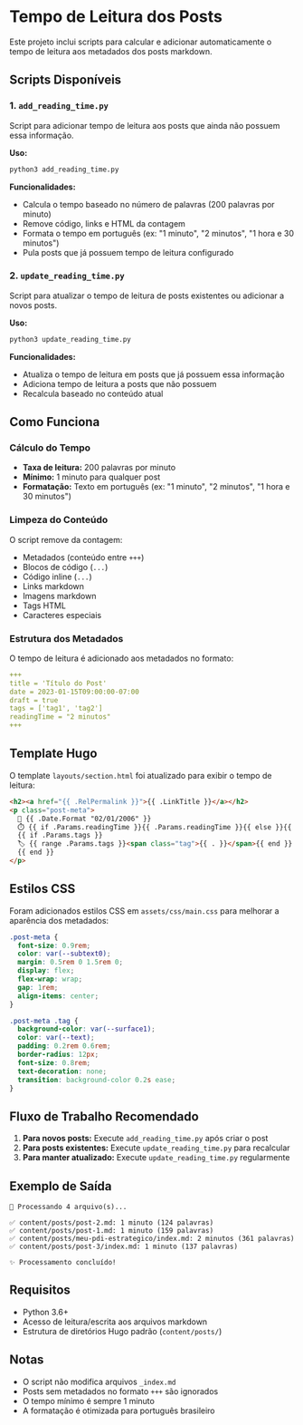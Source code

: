 # Tempo de Leitura dos Posts

Este projeto inclui scripts para calcular e adicionar automaticamente o tempo de leitura aos metadados dos posts markdown.

## Scripts Disponíveis

### 1. `add_reading_time.py`
Script para adicionar tempo de leitura aos posts que ainda não possuem essa informação.

**Uso:**
```bash
python3 add_reading_time.py
```

**Funcionalidades:**
- Calcula o tempo baseado no número de palavras (200 palavras por minuto)
- Remove código, links e HTML da contagem
- Formata o tempo em português (ex: "1 minuto", "2 minutos", "1 hora e 30 minutos")
- Pula posts que já possuem tempo de leitura configurado

### 2. `update_reading_time.py`
Script para atualizar o tempo de leitura de posts existentes ou adicionar a novos posts.

**Uso:**
```bash
python3 update_reading_time.py
```

**Funcionalidades:**
- Atualiza o tempo de leitura em posts que já possuem essa informação
- Adiciona tempo de leitura a posts que não possuem
- Recalcula baseado no conteúdo atual

## Como Funciona

### Cálculo do Tempo
- **Taxa de leitura:** 200 palavras por minuto
- **Mínimo:** 1 minuto para qualquer post
- **Formatação:** Texto em português (ex: "1 minuto", "2 minutos", "1 hora e 30 minutos")

### Limpeza do Conteúdo
O script remove da contagem:
- Metadados (conteúdo entre `+++`)
- Blocos de código (```...```)
- Código inline (`...`)
- Links markdown
- Imagens markdown
- Tags HTML
- Caracteres especiais

### Estrutura dos Metadados
O tempo de leitura é adicionado aos metadados no formato:

```yaml
+++
title = 'Título do Post'
date = 2023-01-15T09:00:00-07:00
draft = true
tags = ['tag1', 'tag2']
readingTime = "2 minutos"
+++
```

## Template Hugo

O template `layouts/section.html` foi atualizado para exibir o tempo de leitura:

```html
<h2><a href="{{ .RelPermalink }}">{{ .LinkTitle }}</a></h2>
<p class="post-meta">
  📅 {{ .Date.Format "02/01/2006" }} 
  ⏱️ {{ if .Params.readingTime }}{{ .Params.readingTime }}{{ else }}{{ .ReadTime }} min{{ end }}
  {{ if .Params.tags }}
  🏷️ {{ range .Params.tags }}<span class="tag">{{ . }}</span>{{ end }}
  {{ end }}
</p>
```

## Estilos CSS

Foram adicionados estilos CSS em `assets/css/main.css` para melhorar a aparência dos metadados:

```css
.post-meta {
  font-size: 0.9rem;
  color: var(--subtext0);
  margin: 0.5rem 0 1.5rem 0;
  display: flex;
  flex-wrap: wrap;
  gap: 1rem;
  align-items: center;
}

.post-meta .tag {
  background-color: var(--surface1);
  color: var(--text);
  padding: 0.2rem 0.6rem;
  border-radius: 12px;
  font-size: 0.8rem;
  text-decoration: none;
  transition: background-color 0.2s ease;
}
```

## Fluxo de Trabalho Recomendado

1. **Para novos posts:** Execute `add_reading_time.py` após criar o post
2. **Para posts existentes:** Execute `update_reading_time.py` para recalcular
3. **Para manter atualizado:** Execute `update_reading_time.py` regularmente

## Exemplo de Saída

```
📝 Processando 4 arquivo(s)...

✅ content/posts/post-2.md: 1 minuto (124 palavras)
✅ content/posts/post-1.md: 1 minuto (159 palavras)
✅ content/posts/meu-pdi-estrategico/index.md: 2 minutos (361 palavras)
✅ content/posts/post-3/index.md: 1 minuto (137 palavras)

✨ Processamento concluído!
```

## Requisitos

- Python 3.6+
- Acesso de leitura/escrita aos arquivos markdown
- Estrutura de diretórios Hugo padrão (`content/posts/`)

## Notas

- O script não modifica arquivos `_index.md`
- Posts sem metadados no formato `+++` são ignorados
- O tempo mínimo é sempre 1 minuto
- A formatação é otimizada para português brasileiro 